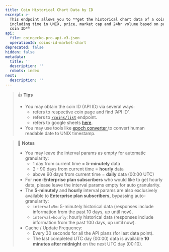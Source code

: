 ```yaml
---
title: Coin Historical Chart Data by ID
excerpt: >-
  This endpoint allows you to **get the historical chart data of a coin
  including time in UNIX, price, market cap and 24hr volume based on particular
  coin ID**
api:
  file: coingecko-pro-api-v3.json
  operationId: coins-id-market-chart
deprecated: false
hidden: false
metadata:
  title: ''
  description: ''
  robots: index
next:
  description: ''
---
```

> 👍 **Tips**
>
> * You may obtain the coin ID (API ID) via several ways:
>   * refers to respective coin page and find ‘API ID’.
>   * refers to [`/coins/list`](/reference/coins-list) endpoint.
>   * refers to google sheets [here](https://docs.google.com/spreadsheets/d/1wTTuxXt8n9q7C4NDXqQpI3wpKu1_5bGVmP9Xz0XGSyU/edit?usp=sharing).
> * You may use tools like [epoch converter ](https://www.epochconverter.com) to convert human readable date to UNIX timestamp.

> 📘 **Notes**
>
> * You may leave the interval params as empty for automatic granularity:
>   * 1 day from current time = **5-minutely** data
>   * 2 - 90 days from current time = **hourly** data
>   * above 90 days from current time = **daily** data (00:00 UTC)
> * For **non-Enterprise plan subscribers** who would like to get hourly data, please leave the interval params empty for auto granularity.
> * The **5-minutely** and **hourly** interval params are also exclusively available to **Enterprise plan subscribers,** bypassing auto-granularity:
>   * `interval=5m`: 5-minutely historical data (responses include information from the past 10 days, up until now).
>   * `interval=hourly`: hourly historical data (responses include information from the past 100 days, up until now).
> * Cache / Update Frequency:  
>   * Every 30 seconds for all the API plans (for last data point).
>   * The last completed UTC day (00:00) data is available **10 minutes after midnight** on the next UTC day (00:10).
